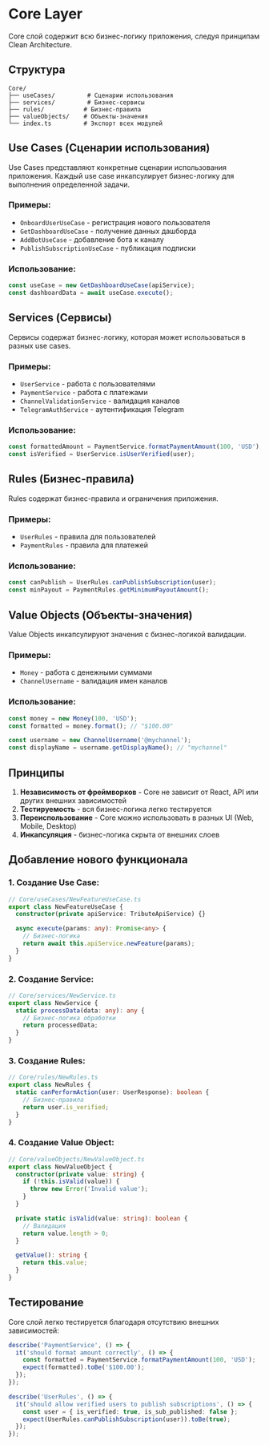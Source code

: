 # Core Layer

Core слой содержит всю бизнес-логику приложения, следуя принципам Clean Architecture.

## Структура

```
Core/
├── useCases/         # Сценарии использования
├── services/         # Бизнес-сервисы
├── rules/           # Бизнес-правила
├── valueObjects/    # Объекты-значения
└── index.ts         # Экспорт всех модулей
```

## Use Cases (Сценарии использования)

Use Cases представляют конкретные сценарии использования приложения. Каждый use case инкапсулирует бизнес-логику для выполнения определенной задачи.

### Примеры:
- `OnboardUserUseCase` - регистрация нового пользователя
- `GetDashboardUseCase` - получение данных дашборда
- `AddBotUseCase` - добавление бота к каналу
- `PublishSubscriptionUseCase` - публикация подписки

### Использование:
```typescript
const useCase = new GetDashboardUseCase(apiService);
const dashboardData = await useCase.execute();
```

## Services (Сервисы)

Сервисы содержат бизнес-логику, которая может использоваться в разных use cases.

### Примеры:
- `UserService` - работа с пользователями
- `PaymentService` - работа с платежами
- `ChannelValidationService` - валидация каналов
- `TelegramAuthService` - аутентификация Telegram

### Использование:
```typescript
const formattedAmount = PaymentService.formatPaymentAmount(100, 'USD');
const isVerified = UserService.isUserVerified(user);
```

## Rules (Бизнес-правила)

Rules содержат бизнес-правила и ограничения приложения.

### Примеры:
- `UserRules` - правила для пользователей
- `PaymentRules` - правила для платежей

### Использование:
```typescript
const canPublish = UserRules.canPublishSubscription(user);
const minPayout = PaymentRules.getMinimumPayoutAmount();
```

## Value Objects (Объекты-значения)

Value Objects инкапсулируют значения с бизнес-логикой валидации.

### Примеры:
- `Money` - работа с денежными суммами
- `ChannelUsername` - валидация имен каналов

### Использование:
```typescript
const money = new Money(100, 'USD');
const formatted = money.format(); // "$100.00"

const username = new ChannelUsername('@mychannel');
const displayName = username.getDisplayName(); // "mychannel"
```

## Принципы

1. **Независимость от фреймворков** - Core не зависит от React, API или других внешних зависимостей
2. **Тестируемость** - вся бизнес-логика легко тестируется
3. **Переиспользование** - Core можно использовать в разных UI (Web, Mobile, Desktop)
4. **Инкапсуляция** - бизнес-логика скрыта от внешних слоев

## Добавление нового функционала

### 1. Создание Use Case:
```typescript
// Core/useCases/NewFeatureUseCase.ts
export class NewFeatureUseCase {
  constructor(private apiService: TributeApiService) {}

  async execute(params: any): Promise<any> {
    // Бизнес-логика
    return await this.apiService.newFeature(params);
  }
}
```

### 2. Создание Service:
```typescript
// Core/services/NewService.ts
export class NewService {
  static processData(data: any): any {
    // Бизнес-логика обработки
    return processedData;
  }
}
```

### 3. Создание Rules:
```typescript
// Core/rules/NewRules.ts
export class NewRules {
  static canPerformAction(user: UserResponse): boolean {
    // Бизнес-правила
    return user.is_verified;
  }
}
```

### 4. Создание Value Object:
```typescript
// Core/valueObjects/NewValueObject.ts
export class NewValueObject {
  constructor(private value: string) {
    if (!this.isValid(value)) {
      throw new Error('Invalid value');
    }
  }

  private static isValid(value: string): boolean {
    // Валидация
    return value.length > 0;
  }

  getValue(): string {
    return this.value;
  }
}
```

## Тестирование

Core слой легко тестируется благодаря отсутствию внешних зависимостей:

```typescript
describe('PaymentService', () => {
  it('should format amount correctly', () => {
    const formatted = PaymentService.formatPaymentAmount(100, 'USD');
    expect(formatted).toBe('$100.00');
  });
});

describe('UserRules', () => {
  it('should allow verified users to publish subscriptions', () => {
    const user = { is_verified: true, is_sub_published: false };
    expect(UserRules.canPublishSubscription(user)).toBe(true);
  });
});
``` 